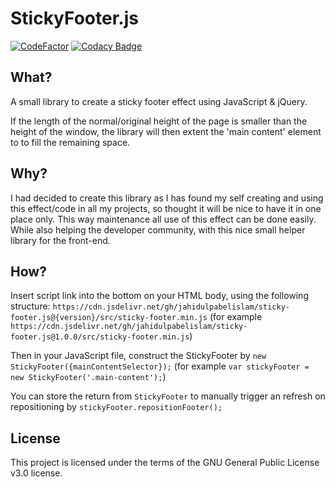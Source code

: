 # StickyFooter.js

[![CodeFactor](https://www.codefactor.io/repository/github/jahidulpabelislam/sticky-footer.js/badge?style=flat-square)](https://www.codefactor.io/repository/github/jahidulpabelislam/sticky-footer.js)
[![Codacy Badge](https://api.codacy.com/project/badge/Grade/fc77f05e8d0743729ef31d7da9e09ed6)](https://www.codacy.com/app/jahidulpabelislam/sticky-footer.js?utm_source=github.com&utm_medium=referral&utm_content=jahidulpabelislam/sticky-footer.js&utm_campaign=Badge_Grade)

## What?

A small library to create a sticky footer effect using JavaScript & jQuery.

If the length of the normal/original height of the page is smaller than the height of the window, the library will then extent the 'main content' element to to fill the remaining space.

## Why?

I had decided to create this library as I has found my self creating and using this effect/code in all my projects, so thought it will be nice to have it in one place only.
This way maintenance all use of this effect can be done easily. While also helping the developer community, with this nice small helper library for the front-end.

## How?

Insert script link into the bottom on your HTML body, using the following structure: `https://cdn.jsdelivr.net/gh/jahidulpabelislam/sticky-footer.js@{version}/src/sticky-footer.min.js` (for example `https://cdn.jsdelivr.net/gh/jahidulpabelislam/sticky-footer.js@1.0.0/src/sticky-footer.min.js`)

Then in your JavaScript file, construct the StickyFooter by `new StickyFooter({mainContentSelector});` (for example `var stickyFooter = new StickyFooter('.main-content');`)

You can store the return from `StickyFooter` to manually trigger an refresh on repositioning by `stickyFooter.repositionFooter();`

## License

This project is licensed under the terms of the GNU General Public License v3.0 license.

